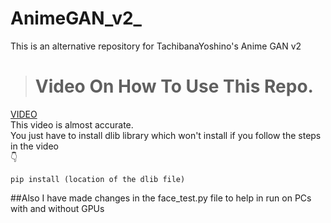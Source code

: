 # AnimeGAN_v2_
This is an alternative repository for TachibanaYoshino's Anime GAN v2

> # Video On How To Use This Repo. 
  
[VIDEO](https://www.youtube.com/watch?v=4WJEG1XwZxg&list=LL&index=1)  
This video is almost accurate.  
You just have to install dlib library which won't install if you follow the steps in the video  
👇
```
pip install (location of the dlib file)
```
##Also I have made changes in the face_test.py file to help in run on PCs with and without GPUs  

